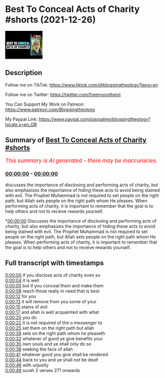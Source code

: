 # Best To Conceal Acts of Charity #shorts (2021-12-26)

![alt Best To Conceal Acts of Charity #shorts](AHgWY-kY9LQ.jpg "Best To Conceal Acts of Charity #shorts")

## Description

Follow me on TikTok:
https://www.tiktok.com/@bloggingtheology?lang=en

Follow me on Twitter:
https://twitter.com/freemonotheist

You Can Support My Work on Patreon:
https://www.patreon.com/Bloggingtheology

My Paypal Link: 
https://www.paypal.com/paypalme/bloggingtheology?locale.x=en_GB

## Summary of [Best To Conceal Acts of Charity #shorts](https://www.youtube.com/watch?v=AHgWY-kY9LQ)


*<span style="color:red; font-size:125%">This summary is AI generated - there may be inaccuracies</span>. [](/)*

### [00:00:00](https://www.youtube.com/watch?v=AHgWY-kY9LQ&t=0) - [00:00:00](https://www.youtube.com/watch?v=AHgWY-kY9LQ&t=0)

 discusses the importance of disclosing and performing acts of charity, but also emphasizes the importance of hiding these acts to avoid being stained with evil. The Prophet Muhammad is not required to set people on the right path, but Allah sets people on the right path whom He pleases. When performing acts of charity, it is important to remember that the goal is to help others and not to receive rewards yourself.

**[00:00:00](https://www.youtube.com/watch?v=AHgWY-kY9LQ&t=0)* Discusses the importance of disclosing and performing acts of charity, but also emphasizes the importance of hiding these acts to avoid being stained with evil. The Prophet Muhammad is not required to set people on the right path, but Allah sets people on the right path whom He pleases. When performing acts of charity, it is important to remember that the goal is to help others and not to receive rewards yourself.

## Full transcript with timestamps

[0:00:00](https://youtu.be/AHgWY-kY9LQ?t=0) if you disclose acts of charity even so  
[0:00:04](https://youtu.be/AHgWY-kY9LQ?t=4) it is well  
[0:00:05](https://youtu.be/AHgWY-kY9LQ?t=5) but if you conceal them and make them  
[0:00:08](https://youtu.be/AHgWY-kY9LQ?t=8) reach those really in need that is best  
[0:00:12](https://youtu.be/AHgWY-kY9LQ?t=12) for you  
[0:00:13](https://youtu.be/AHgWY-kY9LQ?t=13) it will remove from you some of your  
[0:00:15](https://youtu.be/AHgWY-kY9LQ?t=15) stains of evil  
[0:00:17](https://youtu.be/AHgWY-kY9LQ?t=17) and allah is well acquainted with what  
[0:00:20](https://youtu.be/AHgWY-kY9LQ?t=20) you do  
[0:00:22](https://youtu.be/AHgWY-kY9LQ?t=22) it is not required of the o messenger to  
[0:00:25](https://youtu.be/AHgWY-kY9LQ?t=25) set them on the right path but allah  
[0:00:28](https://youtu.be/AHgWY-kY9LQ?t=28) sets on the right path whom he pleaseth  
[0:00:32](https://youtu.be/AHgWY-kY9LQ?t=32) whatever of good ye give benefits your  
[0:00:35](https://youtu.be/AHgWY-kY9LQ?t=35) own souls and ye shall only do so  
[0:00:38](https://youtu.be/AHgWY-kY9LQ?t=38) seeking the face of allah  
[0:00:41](https://youtu.be/AHgWY-kY9LQ?t=41) whatever good you give shall be rendered  
[0:00:44](https://youtu.be/AHgWY-kY9LQ?t=44) back to you and ye shall not be dealt  
[0:00:46](https://youtu.be/AHgWY-kY9LQ?t=46) with unjustly  
[0:00:49](https://youtu.be/AHgWY-kY9LQ?t=49) surah 2 verses 271 onwards  
